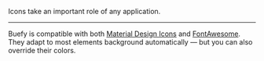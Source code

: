 Icons take an important role of any application.
___
Buefy is compatible with both [Material Design Icons](https://material.io/icons/) and [FontAwesome](http://fontawesome.io/). They adapt to most elements background automatically — but you can also override their colors.
